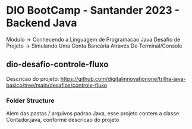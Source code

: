 # DIO BootCamp - Santander 2023 - Backend Java

Modulo -> Conhecendo a Linguagem de Programacao Java
Desafio de Projeto -> Simulando Uma Conta Bancária Através Do Terminal/Console


## dio-desafio-controle-fluxo

Descricao do projeto: https://github.com/digitalinnovationone/trilha-java-basico/tree/main/desafios/controle-fluxo

### Folder Structure

Alem das pastas / arquivos padrao Java, esse projeto contem a classe Contador.java, conforme descricao do projeto
